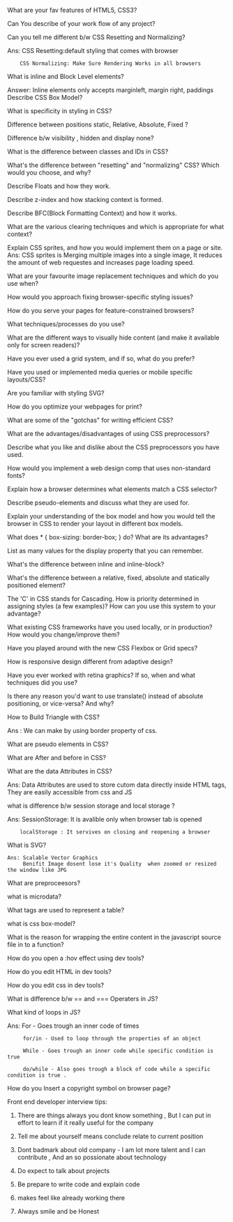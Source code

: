 What are your fav features of HTML5, CSS3?

Can You describe of your work flow of any project?

Can you tell me different b/w CSS Resetting and Normalizing?

   Ans: CSS Resetting:default styling that comes with browser

        CSS Normalizing: Make Sure Rendering Works in all browsers 


What is inline and Block Level elements?

Answer: Inline elements only accepts marginleft, margin right, paddings
 Describe CSS Box Model?

What is specificity in styling in CSS?

Difference between  positions static, Relative, Absolute, Fixed ?

Difference b/w visibility , hidden and display none?


What is the difference between classes and IDs in CSS?

What's the difference between "resetting" and "normalizing" CSS? Which would you choose, and why?

Describe Floats and how they work.

Describe z-index and how stacking context is formed.

Describe BFC(Block Formatting Context) and how it works.

What are the various clearing techniques and which is appropriate for what context?

Explain CSS sprites, and how you would implement them on a page or site.
  Ans: CSS sprites is Merging multiple images into a single image, It reduces the amount of web requestes and increases page loading speed.

What are your favourite image replacement techniques and which do you use when?

How would you approach fixing browser-specific styling issues?

How do you serve your pages for feature-constrained browsers?

What techniques/processes do you use?

What are the different ways to visually hide content (and make it available only for screen readers)?

Have you ever used a grid system, and if so, what do you prefer?

Have you used or implemented media queries or mobile specific layouts/CSS?

Are you familiar with styling SVG?

How do you optimize your webpages for print?

What are some of the "gotchas" for writing efficient CSS?

What are the advantages/disadvantages of using CSS preprocessors?

Describe what you like and dislike about the CSS preprocessors you have used.

How would you implement a web design comp that uses non-standard fonts?

Explain how a browser determines what elements match a CSS selector?

Describe pseudo-elements and discuss what they are used for.

Explain your understanding of the box model and how you would tell the browser in CSS to render your layout in different box models.

What does * { box-sizing: border-box; } do? What are its advantages?

List as many values for the display property that you can remember.

What's the difference between inline and inline-block?

What's the difference between a relative, fixed, absolute and statically positioned element?

The 'C' in CSS stands for Cascading. How is priority determined in assigning styles (a few examples)? How can you use this system to your advantage?

What existing CSS frameworks have you used locally, or in production? How would you change/improve them?

Have you played around with the new CSS Flexbox or Grid specs?

How is responsive design different from adaptive design?

Have you ever worked with retina graphics? If so, when and what techniques did you use?

Is there any reason you'd want to use translate() instead of absolute positioning, or vice-versa? And why?


How to Build Triangle with CSS?

   Ans : We can make by using border property of css.

What are pseudo elements in CSS?

What are After and before in CSS?

What are the data Attributes in CSS?
  
   Ans: Data Attributes are used to store cutom data directly inside HTML tags, They are easily accessible from css and JS


what is difference b/w session storage and local storage ?

   Ans: SessionStorage: It is avalible only when browser tab is opened 
       
        localStorage : It servives on closing and reopening a browser 


What is SVG?
   
    Ans: Scalable Vector Graphics 
         Benifit Image dosent lose it's Quality  when zoomed or resized the window like JPG


What are preproceesors?

what is microdata?

What tags are used to represent a table?

what is css box-model?


What is the reason for wrapping the entire content in the javascript source file in to a function?


How do you open a :hov effect using dev tools?

How do you edit HTML in dev tools?


How do you edit css in dev tools?

What is difference b/w == and === Operaters in JS?

What kind of loops in JS?
  
   Ans:  For - Goes trough an inner code of times
      
         for/in - Used to loop through the properties of an object

         While - Goes trough an inner code while specific condition is true 

         do/while - Also goes trough a block of code while a specific condition is true .

How do you Insert a copyright symbol on browser page?



Front end developer interview tips:

  1) There are things always you dont know something , But I can put in effort to learn if it really useful for the company 

  2) Tell me about yourself means conclude relate to current position

  3) Dont badmark about old company - I am lot more talent and I can contribute , And an so possionate about technology 

  4) Do expect to talk about projects 

  5) Be prepare to write code and explain code 

  6) makes feel like already working there

  7) Always smile and be Honest 

  







